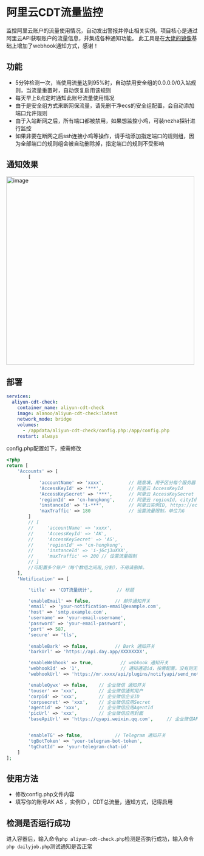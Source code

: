 # 阿里云CDT流量监控
监控阿里云账户的流量使用情况，自动发出警报并停止相关实例。项目核心是通过阿里云API获取账户的流量信息，并集成各种通知功能。
此工具是在[大佬的镜像](https://91ai.net/forum.php?mod=viewthread&tid=1345929)基础上增加了webhook通知方式，感谢！

## 功能
- 5分钟检测一次，当使用流量达到95%时，自动禁用安全组的0.0.0.0/0入站规则，当流量重置时，自动恢复启用该规则
- 每天早上8点定时通知此账号流量使用情况
- 由于是安全组方式来断网保流量，请先删干净ecs的安全组配置，会自动添加端口允许规则
- 由于入站断网之后，所有端口都被禁用，如果想监控小鸡，可装nezha探针进行监控
- 如果非要在断网之后ssh连接小鸡等操作，请手动添加指定端口的规则组，因为全部端口的规则组会被自动删除掉，指定端口的规则不受影响

## 通知效果
<img width="495" alt="image" src="https://github.com/user-attachments/assets/74bbc48e-5cc6-4f2c-81d7-8d94fa282956">


## 部署
```yaml
services:
  aliyun-cdt-check:
    container_name: aliyun-cdt-check
    image: alanoo/aliyun-cdt-check:latest
    network_mode: bridge
    volumes:
      - /appdata/aliyun-cdt-check/config.php:/app/config.php
    restart: always
```
config.php配置如下，按需修改
```php
<?php
return [
    'Accounts' => [
        [
            'accountName' => 'xxxx',         // 随意填，用于区分每个服务器
            'AccessKeyId' => '***',          // 阿里云 AccessKeyId
            'AccessKeySecret' => '***',      // 阿里云 AccessKeySecret
            'regionId' => 'cn-hongkong',     // 阿里云 regionId, cityId 请参考 https://help.aliyun.com/document_detail/40654.html
            'instanceId' => 'i-***',         // 阿里云实例ID, https://ecs.console.aliyun.com/server/region/cn-hongkong?accounttraceid#/ 查看
            'maxTraffic' => 180              // 设置流量限制，单位为G
        ]
        // [
        //     'accountName' => 'xxxx',
        //     'AccessKeyId' => 'AK',
        //     'AccessKeySecret' => 'AS',
        //     'regionId' => 'cn-hongkong',
        //     'instanceId' => 'i-j6cj3uXXX',
        //     'maxTraffic' => 200 // 设置流量限制
        // ]
		//可配置多个账户（每个数组之间用,分割），不用请删掉。
    ],
    'Notification' => [

        'title' => 'CDT流量统计',         // 标题

        'enableEmail' => false,         // 邮件通知开关
        'email' => 'your-notification-email@example.com',
        'host' => 'smtp.example.com',
        'username' => 'your-email-username',
        'password' => 'your-email-password',
        'port' => 587,
        'secure' => 'tls',
       
        'enableBark' => false,          // Bark 通知开关
        'barkUrl' => 'https://api.day.app/XXXXXXXX', 

        'enableWebhook' => true,          // webhook 通知开关
        'webhookId' => '1',               // 通知通道id，按需配置，没有则无需修改
        'webhookUrl' => 'https://mr.xxxx/api/plugins/notifyapi/send_notify?&access_key=xxxxxxx', 

        'enableQywx' => false,    // 企业微信 通知开关
        'touser' => 'xxx',        // 企业微信通知用户
        'corpid' => 'xxx',        // 企业微信企业ID
        'corpsecret' => 'xxx',    // 企业微信应用Secret
        'agentid' => 'xxx',       // 企业微信应用AgentId
        'picUrl' => 'xxx',        // 企业微信应用封面
        'baseApiUrl' => 'https://qyapi.weixin.qq.com',     // 企业微信API地址，如有代理填代理地址，默认：https://qyapi.weixin.qq.com


        'enableTG' => false,            // Telegram 通知开关
        'tgBotToken' => 'your-telegram-bot-token',
        'tgChatId' => 'your-telegram-chat-id'
    ]
];
```


## 使用方法
- 修改config.php文件内容
- 填写你的账号AK AS ，实例ID ，CDT总流量，通知方式，记得启用

## 检测是否运行成功
进入容器后，输入命令`php aliyun-cdt-check.php`检测是否执行成功，输入命令`php dailyjob.php`测试通知是否正常
